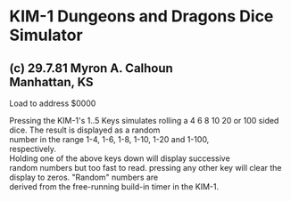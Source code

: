 # KIM-1 Dungeons and Dragons Dice Simulator
 (c) 29.7.81 Myron A. Calhoun                                
             Manhattan, KS                                   
---                                                             
 Load to address $0000                                       
                                                             
 Pressing the KIM-1's 1..5 Keys simulates rolling a 4 6 8 10 
 20 or 100 sided dice. The result is displayed as a random   
 number in the range 1-4, 1-6, 1-8, 1-10, 1-20 and 1-100,    
 respectively.                                               
 Holding one of the above keys down will display successive  
 random numbers but too fast to read. pressing any other key 
 will clear the display to zeros. "Random" numbers are       
 derived from the free-running build-in timer in the KIM-1.  